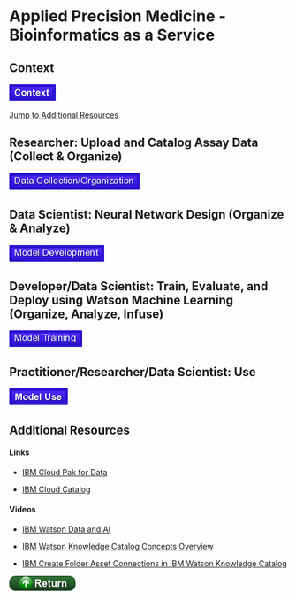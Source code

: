 #  Applied Precision Medicine - Bioinformatics as a Service



## Context

[![Context](./buttons/buContext.png)](./markdown/context.md)

[Jump to Additional Resources](#Additional-Resources)

## Researcher: Upload and Catalog Assay Data (Collect & Organize)

[![Data](./buttons/buData.png)](./markdown/data.md)

## Data Scientist: Neural Network Design (Organize & Analyze)

[![Neural Network](./buttons/buNeuralNetwork.png)](./markdown/neural_network.md)

## Developer/Data Scientist: Train, Evaluate, and Deploy using Watson Machine Learning (Organize, Analyze, Infuse)

[![WML](./buttons/buTrain.png)](./markdown/wml.md)

## Practitioner/Researcher/Data Scientist: Use

[![Deployment](./buttons/buUse.png)](./markdown/use.md)

## Additional Resources

#### Links

- [IBM Cloud Pak for Data](https://developer.ibm.com/clouddataservices/docs/ibm-cloud-pak-for-data/)

- [IBM Cloud Catalog](https://console.bluemix.net/catalog/)

#### Videos

- [IBM Watson Data and AI](https://www.youtube.com/watch?v=EdceqGUuEQM)

- [IBM Watson Knowledge Catalog Concepts Overview](https://www.youtube.com/watch?v=OMBNKk8LNck&list=PLzpeuWUENMK1z9oXhTlbNXRiRaBjSpUKJ&index=4)

- [IBM Create Folder Asset Connections in IBM Watson Knowledge Catalog](https://www.youtube.com/watch?v=WVUPHRsXwSQ&list=PLzpeuWUENMK1z9oXhTlbNXRiRaBjSpUKJ&index=8)

[![return](./buttons/return.png)](#Context)
